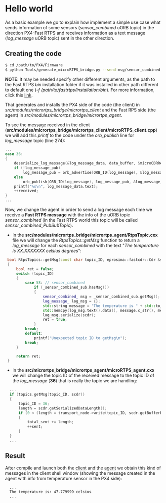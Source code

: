 # Hello world

As a basic example we go to explain how implement a simple use case what sends information of some sensors (*sensor_combined* uORB topic) in the direction PX4-Fast RTPS and receives information as a text message (*log_message* uORB topic) sent in the other direction.

## Creating the code

  ``` sh
  $ cd /path/to/PX4/Firmware
  $ python Tools/generate_microRTPS_bridge.py --send msg/sensor_combined.msg --receive msg/sensor_combined.msg msg/log_message.msg
  ```
**NOTE**: It may be needed specify other different arguments, as the path to the Fast RTPS *bin* installation folder if it was installed in other path different to default one (*-f /path/to/fastrtps/installation/bin*). For more information, click this [link](README.md#generate-and-installing-the-client-and-the-agent).

That generates and installs the PX4 side of the code (the client) in *src/modules/micrortps_bridge/micrortps_client* and the Fast RPS side (the agent) in *src/modules/micrortps_bridge/micrortps_agent*.

To see the message received in the client (**src/modules/micrortps_bridge/micrortps_client/microRTPS_client.cpp**) we will add this *printf* to the code under the *orb_publish* line for *log_message* topic (line 274):

  ```cpp
  ...
  case 36:
  {
      deserialize_log_message(&log_message_data, data_buffer, &microCDRReader);
      if (!log_message_pub)
          log_message_pub = orb_advertise(ORB_ID(log_message), &log_message_data);
      else
          orb_publish(ORB_ID(log_message), log_message_pub, &log_message_data);
      printf("%s\n", log_message_data.text);
      ++received;
  }
  ...
  ```
 Now, we change the agent in order to send a log message each time we receive a **Fast RTPS message** with the info of the uORB topic *sensor_combined* (in the Fast RTPS world this topic will be called *sensor_combined_PubSubTopic*).

  - In the **src/modules/micrortps_bridge/micrortps_agent/RtpsTopic.cxx** file we will change the *RtpsTopics::getMsg* function to return a *log_message* for each *sensor_combined* with the text "*The temperature is XX.XXXXXXX celsius degrees*":

```cpp
 bool RtpsTopics::getMsg(const char topic_ID, eprosima::fastcdr::Cdr &scdr)
 {
     bool ret = false;
     switch (topic_ID)
     {
         case 58: // sensor_combined
             if (_sensor_combined_sub.hasMsg())
             {
                 sensor_combined_ msg = _sensor_combined_sub.getMsg();
                 log_message_ log_msg = {};
                 std::string message = "The temperature is " + std::to_string(msg.baro_temp_celcius()) + " celsius degrees";
                 std::memcpy(log_msg.text().data(), message.c_str(), message.length());
                 log_msg.serialize(scdr);
                 ret = true;
             }
         break;
         default:
             printf("Unexpected topic ID to getMsg\n");
         break;
     }

     return ret;
 }
 ```

 - In the **src/micrortps_bridge/micrortps_agent/microRTPS_agent.cxx** we will change the topic ID of the received message to the topic ID of the *log_message* (**36**) that is really the topic we are handling:

```cpp
  ...
  if (topics.getMsg(topic_ID, scdr))
  {
      topic_ID = 36;
      length = scdr.getSerializedDataLength();
      if (0 < (length = transport_node->write(topic_ID, scdr.getBufferPointer(), length)))
      {
          total_sent += length;
          ++sent;
      }
  }
  ...
```
## Result

After compile and launch both the [client](README.md#px4-firmware-the-micro-rtps-client) and the [agent](README.md#fast-rtps-the-micro-rtps-agent) we obtain this kind of messages in the client shell window (showing the message created in the agent with info from temperature sensor in the PX4 side):

```sh
  ...
  The temperature is: 47.779999 celsius
  ...
```

